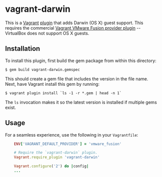 vagrant-darwin
==============

This is a [Vagrant](http://www.vagrantup.com/) [plugin](http://docs.vagrantup.com/v2/plugins/index.html)
that adds Darwin (OS X) guest support.  This requires the commercial
[Vagrant VMware Fusion provider plugin](http://www.vagrantup.com/vmware) -- VirtualBox
does not support OS X guests.

Installation
------------

To install this plugin, first build the gem package from within this directory:

    $ gem build vagrant-darwin.gemspec

This should create a gem file that includes the version in the file name.
Next, have Vagrant install this gem by running:

    $ vagrant plugin install `ls -1 -r *.gem | head -n 1`

The `ls` invocation makes it so the latest version is installed if multiple
gems exist.

Usage
-----

For a seamless experience, use the following in your `Vagrantfile`:

```ruby
    ENV['VAGRANT_DEFAULT_PROVIDER'] = 'vmware_fusion'

    # Require the `vagrant-darwin` plugin.
    Vagrant.require_plugin 'vagrant-darwin'

    Vagrant.configure('2') do |config|
    ...
```
